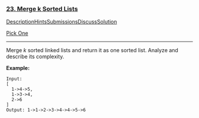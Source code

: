 ### [23. Merge k Sorted Lists](https://leetcode.com/problems/merge-k-sorted-lists/description/)

[Description](https://leetcode.com/problems/merge-k-sorted-lists/description/)[Hints](https://leetcode.com/problems/merge-k-sorted-lists/hints/)[Submissions](https://leetcode.com/problems/merge-k-sorted-lists/submissions/)[Discuss](https://leetcode.com/problems/merge-k-sorted-lists/discuss/)[Solution](https://leetcode.com/problems/merge-k-sorted-lists/solution/)

[Pick One](https://leetcode.com/problems/random-one-question/)

------

Merge *k* sorted linked lists and return it as one sorted list. Analyze and describe its complexity.

**Example:**

```
Input:
[
  1->4->5,
  1->3->4,
  2->6
]
Output: 1->1->2->3->4->4->5->6
```